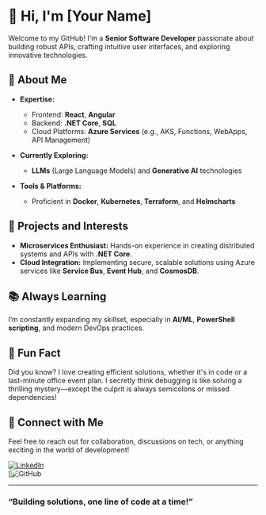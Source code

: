 # 👋 Hi, I'm [Your Name]  

Welcome to my GitHub! I'm a **Senior Software Developer** passionate about building robust APIs, crafting intuitive user interfaces, and exploring innovative technologies.  

## 🌟 About Me  

- **Expertise:**  
  - Frontend: **React**, **Angular**  
  - Backend: **.NET Core**, **SQL**  
  - Cloud Platforms: **Azure Services** (e.g., AKS, Functions, WebApps, API Management)
    
- **Currently Exploring:**  
  - **LLMs** (Large Language Models) and **Generative AI** technologies
    
- **Tools & Platforms:**  
  - Proficient in **Docker**, **Kubernetes**, **Terraform**, and **Helmcharts**  

## 🚀 Projects and Interests  

- **Microservices Enthusiast:** Hands-on experience in creating distributed systems and APIs with **.NET Core**.  
- **Cloud Integration:** Implementing secure, scalable solutions using Azure services like **Service Bus**, **Event Hub**, and **CosmosDB**.  

## 📚 Always Learning  

I’m constantly expanding my skillset, especially in **AI/ML**, **PowerShell scripting**, and modern DevOps practices.  

## 🎉 Fun Fact  

Did you know? I love creating efficient solutions, whether it's in code or a last-minute office event plan. I secretly think debugging is like solving a thrilling mystery—except the culprit is always semicolons or missed dependencies! 

## 💬 Connect with Me  

Feel free to reach out for collaboration, discussions on tech, or anything exciting in the world of development!  

[![LinkedIn](https://img.shields.io/badge/LinkedIn-Connect-blue)](https://linkedin.com/in/kiran-pawar-1260)  
[![GitHub]([https://github.com/your-profile](https://github.com/DWIJAA-05))  

---

### “Building solutions, one line of code at a time!”  
